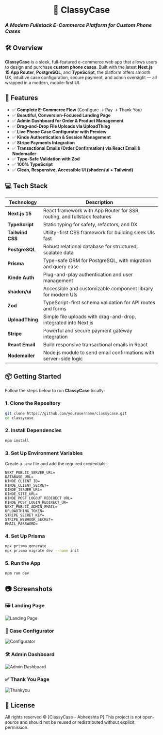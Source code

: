 <h1 align="center"> 📱 ClassyCase </h1>

### *A Modern Fullstack E-Commerce Platform for Custom Phone Cases*


## 🛠 Overview

**ClassyCase** is a sleek, full-featured e-commerce web app that allows users to design and purchase **custom phone cases**. Built with the latest **Next.js 15 App Router**, **PostgreSQL**, and **TypeScript**, the platform offers smooth UX, intuitive case configuration, secure payment, and admin oversight — all wrapped in a modern, mobile-first UI.



## 🚀 Features

* ✅ **Complete E-Commerce Flow** (Configure → Pay → Thank You)
* ✅ **Beautiful, Conversion-Focused Landing Page**
* ✅ **Admin Dashboard for Order & Product Management**
* ✅ **Drag-and-Drop File Uploads via UploadThing**
* ✅ **Live Phone Case Configurator with Preview**
* ✅ **Kinde Authentication & Session Management**
* ✅ **Stripe Payments Integration**
* ✅ **Transactional Emails (Order Confirmation) via React Email & Nodemailer**
* ✅ **Type-Safe Validation with Zod**
* ✅ **100% TypeScript**
* ✅ **Clean, Responsive, Accessible UI (shadcn/ui + Tailwind)**



## 💻 Tech Stack

| Technology       | Description                                                              |
| ---------------- | ------------------------------------------------------------------------ |
| **Next.js 15**   | React framework with App Router for SSR, routing, and fullstack features |
| **TypeScript**   | Static typing for safety, refactors, and DX                              |
| **Tailwind CSS** | Utility-first CSS framework for building sleek UIs fast                  |
| **PostgreSQL**   | Robust relational database for structured, scalable data                 |
| **Prisma**       | Type-safe ORM for PostgreSQL, with migration and query ease              |
| **Kinde Auth**   | Plug-and-play authentication and user management                         |
| **shadcn/ui**    | Accessible and customizable component library for modern UIs             |
| **Zod**          | TypeScript-first schema validation for API routes and forms              |
| **UploadThing**  | Simple file uploads with drag-and-drop, integrated into Next.js          |
| **Stripe**       | Powerful and secure payment gateway integration                          |
| **React Email**  | Build responsive transactional emails in React                           |
| **Nodemailer**   | Node.js module to send email confirmations with server-side logic        |



## 📦 Getting Started

Follow the steps below to run **ClassyCase** locally:

### 1. Clone the Repository

```bash
git clone https://github.com/yourusername/classycase.git
cd classycase
```

### 2. Install Dependencies

```bash
npm install
```

### 3. Set Up Environment Variables

Create a `.env` file and add the required credentials:

```env
NEXT_PUBLIC_SERVER_URL=
DATABASE_URL=
KINDE_CLIENT_ID=
KINDE_CLIENT_SECRET=
KINDE_ISSUER_URL=
KINDE_SITE_URL=
KINDE_POST_LOGOUT_REDIRECT_URL=
KINDE_POST_LOGIN_REDIRECT_UR=
NEXT_PUBLIC_ADMIN_EMAIL=
UPLOADTHING_TOKEN=
STRIPE_SECRET_KEY=
STRIPE_WEBHOOK_SECRET=
EMAIL_PASSWORD=
```

### 4. Set Up Prisma

```bash
npx prisma generate
npx prisma migrate dev --name init
```

### 5. Run the App

```bash
npm run dev
```



## 📷 Screenshots

### 🖼️ Landing Page  
![Landing Page](https://github.com/user-attachments/assets/9544ad92-1082-4a64-b213-d9edad6378b4)


### 🎨 Case Configurator  
![Configurator](https://github.com/user-attachments/assets/8bb914e0-6d4e-435f-bb39-9fcdd1458bcf)


### 🛠️ Admin Dashboard  
![Admin Dashboard](https://github.com/user-attachments/assets/828cdaa7-0d36-4b2f-a4f3-f3c7d9463923)


### ✅ Thank You Page  
![Thankyou](https://github.com/user-attachments/assets/00118fc1-2cde-49b8-90d5-a823fe47a045)



## 📜 License

All rights reserved © \[ClassyCase - Abheeshta P]
This project is not open-source and should not be reused or redistributed without explicit permission.

